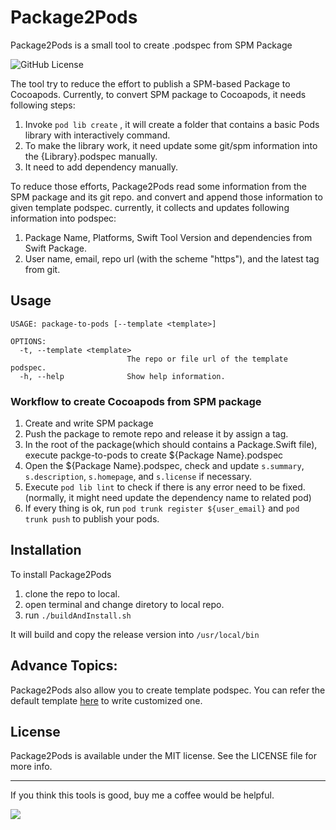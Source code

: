 # Package2Pods
Package2Pods is a small tool to create .podspec from SPM Package

![GitHub License](https://img.shields.io/github/license/chenhaiteng/Package2Pods)

The tool try to reduce the effort to publish a SPM-based Package to Cocoapods.
Currently, to convert SPM package to Cocoapods, it needs following steps:
1. Invoke `pod lib create` , it will create a folder that contains a basic Pods library with interactively command.
2. To make the library work, it need update some git/spm information into the {Library}.podspec manually. 
3. It need to add dependency manually.

To reduce those efforts, Package2Pods read some information from the SPM package and its git repo. and convert and append those information to given template podspec.
currently, it collects and updates following information into podspec:
1. Package Name, Platforms, Swift Tool Version and dependencies from Swift Package.
2. User name, email, repo url (with the scheme "https"), and the latest tag from git.

## Usage

```console
USAGE: package-to-pods [--template <template>]

OPTIONS:
  -t, --template <template>
                          The repo or file url of the template podspec.
  -h, --help              Show help information.
```
### Workflow to create Cocoapods from SPM package

1. Create and write SPM package
2. Push the package to remote repo and release it by assign a tag.
3. In the root of the package(which should contains a Package.Swift file), execute packge-to-pods to create ${Package Name}.podspec
4. Open the ${Package Name}.podspec, check and update `s.summary`, `s.description`, `s.homepage`, and `s.license` if necessary.
5. Execute `pod lib lint` to check if there is any error need to be fixed. (normally, it might need update the dependency name to related pod)
6. If every thing is ok, run `pod trunk register ${user_email}` and `pod trunk push` to publish your pods.

## Installation
To install Package2Pods
1. clone the repo to local.
2. open terminal and change diretory to local repo.
3. run `./buildAndInstall.sh`

It will build and copy the release version into `/usr/local/bin`

## Advance Topics:
Package2Pods also allow you to create template podspec.
You can refer the default template [here](https://github.com/chenhaiteng/swift-package-to-cocoapods-template) to write customized one.

## License
Package2Pods is available under the MIT license. See the LICENSE file for more info.

---
If you think this tools is good, buy me a coffee would be helpful.


<a href="https://www.buymeacoffee.com/chenhaiteng"><img src="https://img.buymeacoffee.com/button-api/?text=Buy me a coffee&emoji=☕&slug=chenhaiteng&button_colour=FFDD00&font_colour=000000&font_family=Bree&outline_colour=000000&coffee_colour=ffffff" /></a>
